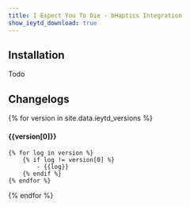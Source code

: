 ```yaml
---
title: I Expect You To Die - bHaptics Integration
show_ieytd_download: true
---
```


## Installation
Todo

## Changelogs
{% for version in site.data.ieytd_versions %}
#### {{version[0]}}
    {% for log in version %}
        {% if log != version[0] %}
            - {{log}}
        {% endif %}
    {% endfor %}
{% endfor %}